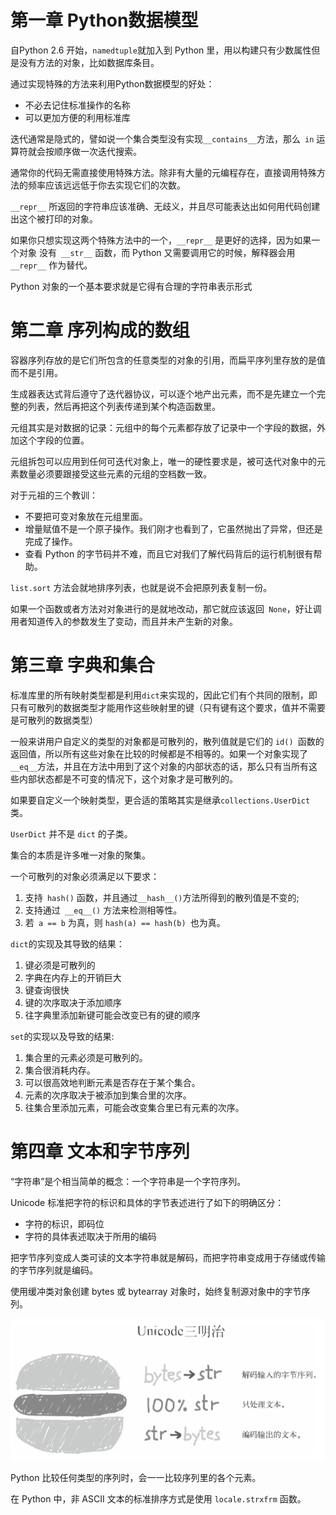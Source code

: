 # 第一章 Python数据模型

自Python 2.6 开始，`namedtuple`就加入到 Python 里，用以构建只有少数属性但是没有方法的对象，比如数据库条目。

通过实现特殊的方法来利用Python数据模型的好处：

* 不必去记住标准操作的名称
* 可以更加方便的利用标准库

迭代通常是隐式的，譬如说一个集合类型没有实现` __contains__ `方法，那么` in` 运算符就会按顺序做一次迭代搜索。

通常你的代码无需直接使用特殊方法。除非有大量的元编程存在，直接调用特殊方法的频率应该远远低于你去实现它们的次数。

`__repr__` 所返回的字符串应该准确、无歧义，并且尽可能表达出如何用代码创建出这个被打印的对象。

如果你只想实现这两个特殊方法中的一个，`__repr__` 是更好的选择，因为如果一个对象
没有` __str__` 函数，而 Python 又需要调用它的时候，解释器会用 `__repr__` 作为替代。

Python 对象的一个基本要求就是它得有合理的字符串表示形式

# 第二章 序列构成的数组

容器序列存放的是它们所包含的任意类型的对象的引用，而扁平序列里存放的是值而不是引用。

生成器表达式背后遵守了迭代器协议，可以逐个地产出元素，而不是先建立一个完整的列表，然后再把这个列表传递到某个构造函数里。

元组其实是对数据的记录：元组中的每个元素都存放了记录中一个字段的数据，外加这个字段的位置。

元组拆包可以应用到任何可迭代对象上，唯一的硬性要求是，被可迭代对象中的元素数量必须要跟接受这些元素的元组的空档数一致。

对于元祖的三个教训：

* 不要把可变对象放在元组里面。
* 增量赋值不是一个原子操作。我们刚才也看到了，它虽然抛出了异常，但还是完成了操作。
* 查看 Python 的字节码并不难，而且它对我们了解代码背后的运行机制很有帮助。

`list.sort` 方法会就地排序列表，也就是说不会把原列表复制一份。

如果一个函数或者方法对对象进行的是就地改动，那它就应该返回` None`，好让调用者知道传入的参数发生了变动，而且并未产生新的对象。

# 第三章 字典和集合

标准库里的所有映射类型都是利用` dict `来实现的，因此它们有个共同的限制，即只有可散列的数据类型才能用作这些映射里的键（只有键有这个要求，值并不需要是可散列的数据类型）

一般来讲用户自定义的类型的对象都是可散列的，散列值就是它们的 `id() `函数的返回值，所以所有这些对象在比较的时候都是不相等的。如果一个对象实现了 `__eq__`方法，并且在方法中用到了这个对象的内部状态的话，那么只有当所有这些内部状态都是不可变的情况下，这个对象才是可散列的。

如果要自定义一个映射类型，更合适的策略其实是继承`collections.UserDict` 类。

`UserDict` 并不是 `dict` 的子类。

集合的本质是许多唯一对象的聚集。

一个可散列的对象必须满足以下要求：

1. 支持` hash()` 函数，并且通过` __hash__() `方法所得到的散列值是不变的;
2. 支持通过` __eq__()` 方法来检测相等性。
3. 若` a == b` 为真，则 `hash(a) == hash(b) `也为真。

`dict`的实现及其导致的结果：

1. 键必须是可散列的
2. 字典在内存上的开销巨大
3. 键查询很快
4. 键的次序取决于添加顺序
5. 往字典里添加新键可能会改变已有的键的顺序

`set`的实现以及导致的结果:

1. 集合里的元素必须是可散列的。
2. 集合很消耗内存。
3. 可以很高效地判断元素是否存在于某个集合。
4. 元素的次序取决于被添加到集合里的次序。
5. 往集合里添加元素，可能会改变集合里已有元素的次序。

# 第四章 文本和字节序列

“字符串”是个相当简单的概念：一个字符串是一个字符序列。

Unicode 标准把字符的标识和具体的字节表述进行了如下的明确区分：

* 字符的标识，即码位
* 字符的具体表述取决于所用的编码

把字节序列变成人类可读的文本字符串就是解码，而把字符串变成用于存储或传输的字节序列就是编码。

使用缓冲类对象创建 bytes 或 bytearray 对象时，始终复制源对象中的字节序列。

![Unicode三明治](../Image/FluentPython/Unicode三明治.png)

Python 比较任何类型的序列时，会一一比较序列里的各个元素。

在 Python 中，非 ASCII 文本的标准排序方式是使用 `locale.strxfrm` 函数。